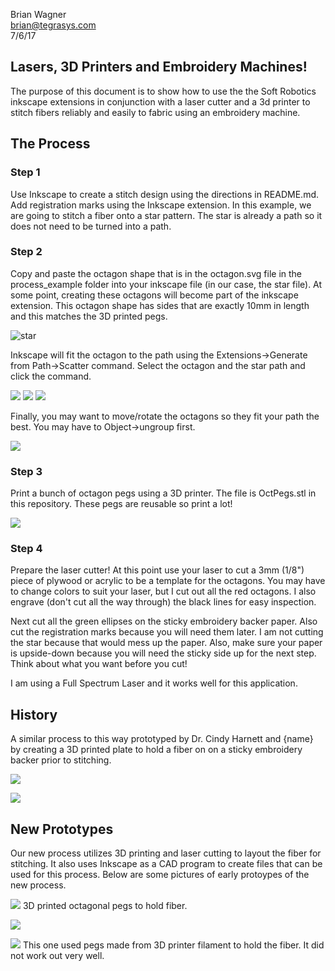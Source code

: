 Brian Wagner  
brian@tegrasys.com  
7/6/17

## Lasers, 3D Printers and Embroidery Machines!

The purpose of this document is to show how to use the the Soft Robotics inkscape extensions in conjunction with a laser cutter and a 3d printer to stitch fibers reliably and easily to fabric using an embroidery machine.

## The Process

### Step 1

Use Inkscape to create a stitch design using the directions in README.md.  Add registration marks using the Inkscape extension.  In this example, we are going to stitch a fiber onto a star pattern.  The star is already a path so it does not need to be turned into a path.  

### Step 2

Copy and paste the octagon shape that is in the octagon.svg file in the process_example folder into your inkscape file (in our case, the star file).  At some point, creating these octagons will become part of the inkscape extension.  This octagon shape has sides that are exactly 10mm in length and this matches the 3D printed pegs.  

![star](images/star_octo.jpg)

Inkscape will fit the octagon to the path using the Extensions->Generate from Path->Scatter command.
Select the octagon and the star path and click the command.

![](process_images\scatter.jpg)
![](process_images\scatter2.jpg)
![](process_images\scatter3.jpg)

Finally, you may want to move/rotate the octagons so they fit your path the best.  You may have to Object->ungroup first.

![](process_images\scatter4.jpg)

### Step 3

Print a bunch of octagon pegs using a 3D printer.  The file is OctPegs.stl in this repository.  These pegs are reusable so print a lot!

![](process_images\pegs3D.jpg)

### Step 4

Prepare the laser cutter!  At this point use your laser to cut a 3mm (1/8") piece of plywood or acrylic to be a template for the octagons.  You may have to change colors to suit your laser, but I cut out all the red octagons.  I also engrave (don't cut all the way through) the black lines for easy inspection.  

Next cut all the green ellipses on the sticky embroidery backer paper.  Also cut the registration marks because you will need them later.  I am not cutting the star because that would mess up the paper.  Also, make sure your paper is upside-down because you will need the sticky side up for the next step.  Think about what you want before you cut!

I am using a Full Spectrum Laser and it works well for this application.










## History

A similar process to this way prototyped by Dr. Cindy Harnett and {name} by creating a 3D printed plate to hold a fiber on on a sticky embroidery backer prior to stitching.  

![](process_images\threadONtemplate.jpg)

![](process_images\Sticky4.jpg)

## New Prototypes

Our new process utilizes 3D printing and laser cutting to layout the fiber for stitching.  It also uses Inkscape as a CAD program to create files that can be used for this process.  Below are some pictures of early protoypes of the new process.


![](process_images\pegs1.jpg)
3D printed octagonal pegs to hold fiber.

![](process_images\pegs2.jpg)

![](process_images\pegs3.jpg) This one used pegs made from 3D printer filament to hold the fiber.  It did not work out very well.



